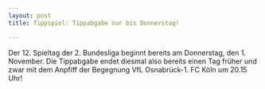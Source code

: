 ```yaml
---
layout: post
title: Tippspiel: Tippabgabe nur bis Donnerstag!

---
```


Der 12. Spieltag der 2. Bundesliga beginnt bereits am Donnerstag, den 1. November. Die Tippabgabe endet diesmal also bereits einen Tag früher und zwar mit dem Anpfiff der Begegnung VfL Osnabrück-1. FC Köln um 20.15 Uhr!


